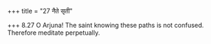 +++
title = "27 नैते सृती"

+++
8.27 O Arjuna! The saint knowing these paths is not confused. Therefore
meditate perpetually.
